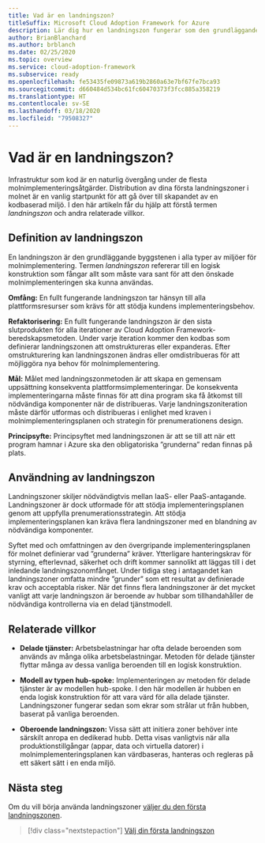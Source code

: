 ```yaml
---
title: Vad är en landningszon?
titleSuffix: Microsoft Cloud Adoption Framework for Azure
description: Lär dig hur en landningszon fungerar som den grundläggande byggstenen i alla typer av miljöer för molnimplementering.
author: BrianBlanchard
ms.author: brblanch
ms.date: 02/25/2020
ms.topic: overview
ms.service: cloud-adoption-framework
ms.subservice: ready
ms.openlocfilehash: fe53435fe09873a619b2860a63e7bf67fe7bca93
ms.sourcegitcommit: d660484d534bc61fc60470373f3fcc885a358219
ms.translationtype: HT
ms.contentlocale: sv-SE
ms.lasthandoff: 03/18/2020
ms.locfileid: "79508327"
---
```

<!-- markdownlint-disable MD026 -->

# <a name="what-is-a-landing-zone"></a>Vad är en landningszon?

Infrastruktur som kod är en naturlig övergång under de flesta molnimplementeringsåtgärder. Distribution av dina första landningszoner i molnet är en vanlig startpunkt för att gå över till skapandet av en kodbaserad miljö. I den här artikeln får du hjälp att förstå termen _landningszon_ och andra relaterade villkor.

## <a name="landing-zone-definition"></a>Definition av landningszon

En landningszon är den grundläggande byggstenen i alla typer av miljöer för molnimplementering. Termen _landningszon_ refererar till en logisk konstruktion som fångar allt som måste vara sant för att den önskade molnimplementeringen ska kunna användas.

**Omfång:** En fullt fungerande landningszon tar hänsyn till alla plattformsresurser som krävs för att stödja kundens implementeringsbehov.

**Refaktorisering:** En fullt fungerande landningszon är den sista slutprodukten för alla iterationer av Cloud Adoption Framework-beredskapsmetoden. Under varje iteration kommer den kodbas som definierar landningszonen att omstruktureras eller expanderas. Efter omstrukturering kan landningszonen ändras eller omdistribueras för att möjliggöra nya behov för molnimplementering.

**Mål:** Målet med landningszonmetoden är att skapa en gemensam uppsättning konsekventa plattformsimplementeringar. De konsekventa implementeringarna måste finnas för att dina program ska få åtkomst till nödvändiga komponenter när de distribueras. Varje landningszoniteration måste därför utformas och distribueras i enlighet med kraven i molnimplementeringsplanen och strategin för prenumerationens design.

**Principsyfte:** Principsyftet med landningszonen är att se till att när ett program hamnar i Azure ska den obligatoriska ”grunderna” redan finnas på plats.

## <a name="landing-zone-usage"></a>Användning av landningszon

Landningszoner skiljer nödvändigtvis mellan IaaS- eller PaaS-antagande. Landningszoner är dock utformade för att stödja implementeringsplanen genom att uppfylla prenumerationsstrategin. Att stödja implementeringsplanen kan kräva flera landningszoner med en blandning av nödvändiga komponenter.

Syftet med och omfattningen av den övergripande implementeringsplanen för molnet definierar vad ”grunderna” kräver. Ytterligare hanteringskrav för styrning, efterlevnad, säkerhet och drift kommer sannolikt att läggas till i det inledande landningszonomfånget. Under tidiga steg i antagandet kan landningszoner omfatta mindre ”grunder” som ett resultat av definierade krav och acceptabla risker.  När det finns flera landningszoner är det mycket vanligt att varje landningszon är beroende av hubbar som tillhandahåller de nödvändiga kontrollerna via en delad tjänstmodell.

## <a name="related-terms"></a>Relaterade villkor

- **Delade tjänster:** Arbetsbelastningar har ofta delade beroenden som används av många olika arbetsbelastningar. Metoden för delade tjänster flyttar många av dessa vanliga beroenden till en logisk konstruktion.

- **Modell av typen hub-spoke:** Implementeringen av metoden för delade tjänster är av modellen hub-spoke. I den här modellen är hubben en enda logisk konstruktion för att vara värd för alla delade tjänster. Landningszoner fungerar sedan som ekrar som strålar ut från hubben, baserat på vanliga beroenden.

- **Oberoende landningszon:** Vissa sätt att initiera zoner behöver inte särskilt anropa en dedikerad hubb. Detta visas vanligtvis när alla produktionstillgångar (appar, data och virtuella datorer) i molnimplementeringsplanen kan värdbaseras, hanteras och regleras på ett säkert sätt i en enda miljö.

## <a name="next-steps"></a>Nästa steg

Om du vill börja använda landningszoner [väljer du den första landningszonen](./first-landing-zone.md).

> [!div class="nextstepaction"]
> [Välj din första landningszon](./first-landing-zone.md)
